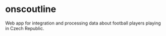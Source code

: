 # onscoutline
Web app for integration and processing data about football players playing in Czech Republic.

